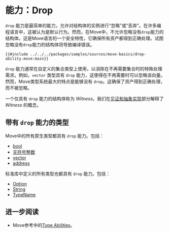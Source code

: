 # 能力：Drop

<!-- TODO: reiterate, given that we introduce abilities one by one -->

<!-- TODO:

- introduce abilities first
- mention them all
- then do one by one

consistency: we / I / you ?
who is we? I am alone, there's no one else here


-->

<!-- TODO: 

// Shall we only talk about `drop` ?
// So that we don't explain scopes and `copy` / `move` semantics just yet?

Chapter: Basic Syntax
Goal: Introduce Copy and Drop abilities of Move. Follows the `struct` section
Notes:
    - compare them to primitive types introduces before;
    - what is an ability without drop
    - drop is not necessary for unpacking
    - make a joke about a bacteria pattern in the code
    - mention that a struct with only `drop` ability is called a Witness
    - mention that a struct without abilities is called a Hot Potato
    - mention that there are two more abilities which are covered in a later chapter

Links:
    - language reference (abilities)
    - authorization patterns (or witness)
    - hot potato pattern
    - key and store abilities (later chapter)

 -->

`drop` 能力是最简单的能力，允许对结构体的实例进行“忽略”或“丢弃”。在许多编程语言中，这被认为是默认行为。然而，在Move中，不允许忽略没有`drop`能力的结构体。这是Move语言的一个安全特性，它确保所有资产都得到正确处理。试图忽略没有`drop`能力的结构体将导致编译错误。

```move
{{#include ../../../packages/samples/sources/move-basics/drop-ability.move:main}}
```

`drop` 能力通常在自定义的集合类型上使用，以消除在不再需要集合时的特殊处理需求。例如，`vector` 类型具有 `drop` 能力，这使得在不再需要时可以忽略该向量。然而，Move类型系统最大的特点是能够没有 `drop`。这确保了资产得到正确处理，而不被忽略。

一个仅具有 `drop` 能力的结构体称为 _Witness_。我们在[见证和抽象实现](./../programmability/witness-and-abstract-implementation.md)部分解释了 _Witness_ 的概念。

## 带有 `drop` 能力的类型

Move中的所有原生类型都具有 `drop` 能力。包括：

- [bool](./../move-basics/primitive-types.md#booleans)
- [无符号整数](./../move-basics/primitive-types.md#integer-types)
- [vector](./../move-basics/vector.md)
- [address](./../move-basics/address.md)

标准库中定义的所有类型也都具有 `drop` 能力。包括：

- [Option](./../move-basics/option.md)
- [String](./../move-basics/string.md)
- [TypeName](./../move-basics/type-reflection.md#typename)

## 进一步阅读

- Move参考中的[Type Abilities](/reference/type-abilities.html)。